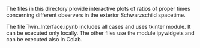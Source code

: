 The files in this directory provide interactive plots of ratios of proper 
times concerning different observers in the exterior Schwarzschild spacetime.

The file Twin_Interface.ipynb includes all cases and uses tkinter module. 
It can be executed only locally. The other files use the module ipywidgets and 
can be executed also in Colab. 
